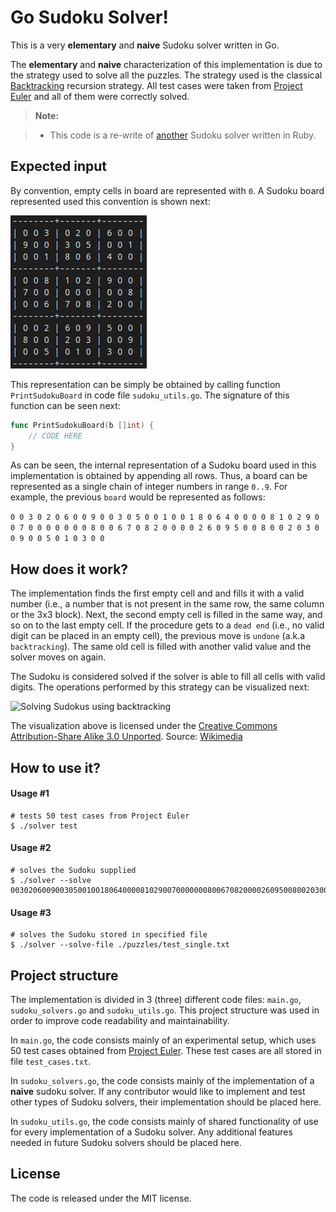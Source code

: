 Go Sudoku Solver!
===================

This is a very **elementary** and **naive** Sudoku solver written in Go.

The **elementary** and **naive** characterization of this implementation is due to the strategy used to solve all the puzzles. The strategy used is the classical [Backtracking](https://en.wikipedia.org/wiki/Backtracking) recursion strategy. All test cases were taken from [Project Euler](http://projecteuler.net) and all of them were correctly solved.

> **Note:**

> - This code is a re-write of [another](https://github.com/jmorrispratt/sudoku_solver) Sudoku solver written in Ruby.

## Expected input

By convention, empty cells in board are represented with  `0`. A Sudoku board represented used this convention is shown next:

![Printed Sudoku board](/doc/figures/sudoku-board-printed.png)

This representation can be simply be obtained by calling function `PrintSudokuBoard` in code file `sudoku_utils.go`. The signature of this function can be seen next:

```go
func PrintSudokuBoard(b []int) {
	// CODE HERE
}
```

As can be seen, the internal representation of a Sudoku board used in this implementation is obtained by appending all rows. Thus, a board can be represented as a single chain of integer numbers in range `0..9`. For example, the previous `board` would be represented as follows:

`0 0 3 0 2 0 6 0 0 9 0 0 3 0 5 0 0 1 0 0 1 8 0 6 4 0 0 0 0 8 1 0 2 9 0 0 7 0 0 0 0 0 0 0 8 0 0 6 7 0 8 2 0 0 0 0 2 6 0 9 5 0 0 8 0 0 2 0 3 0 0 9 0 0 5 0 1 0 3 0 0`

## How does it work?
The implementation finds the first empty cell and and fills it with a valid number (i.e., a number that is not present in the same row, the same column or the 3x3 block). Next, the second empty cell is filled in the same way, and so on to the last empty cell. If the procedure gets to a `dead end` (i.e., no valid digit can be placed in an empty cell), the previous move is `undone` (a.k.a `backtracking`). The same old cell is filled with another valid value and the solver moves on again.

The Sudoku is considered solved if the solver is able to fill all cells with valid digits. The operations performed by this strategy can be visualized next:

![Solving Sudokus using backtracking](https://upload.wikimedia.org/wikipedia/commons/8/8c/Sudoku_solved_by_bactracking.gif)

The visualization above is licensed under the [Creative Commons Attribution-Share Alike 3.0 Unported](https://creativecommons.org/licenses/by-sa/3.0/deed.en). Source: [Wikimedia](https://commons.wikimedia.org/wiki/File:Sudoku_solved_by_bactracking.gif)

## How to use it?

#### Usage #1
```shell
# tests 50 test cases from Project Euler
$ ./solver test	
```

#### Usage #2
```shell
# solves the Sudoku supplied
$ ./solver --solve 003020600900305001001806400008102900700000008006708200002609500800203009005010300 
```

#### Usage #3
```shell
# solves the Sudoku stored in specified file
$ ./solver --solve-file ./puzzles/test_single.txt 
```

## Project structure

The implementation is divided in 3 (three) different code files: `main.go`, `sudoku_solvers.go` and `sudoku_utils.go`. This project structure was used in order to improve code readability and maintainability.

In `main.go`, the code consists mainly of an experimental setup, which uses 50 test cases obtained from [Project Euler](http://projecteuler.net). These test cases are all stored in file `test_cases.txt`.

In `sudoku_solvers.go`, the code consists mainly of the implementation of a **naive** sudoku solver. If any contributor would like to implement and test other types of Sudoku solvers, their implementation should be placed here. 

In `sudoku_utils.go`, the code consists mainly of shared functionality of use for every implementation of a Sudoku solver. Any additional features needed in future Sudoku solvers should be placed here.

## License

The code is released under the MIT license.